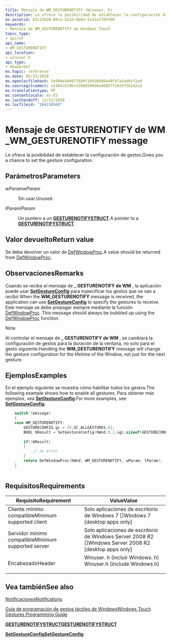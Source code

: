 ```yaml
---
title: Mensaje de WM_GESTURENOTIFY (Winuser. h)
description: Le ofrece la posibilidad de establecer la configuración de gestos.
ms.assetid: 83c23928-86ce-421d-bb84-5c41a770bf60
keywords:
- Mensaje de WM_GESTURENOTIFY de Windows Touch
topic_type:
- apiref
api_name:
- WM_GESTURENOTIFY
api_location:
- winuser.h
api_type:
- HeaderDef
ms.topic: reference
ms.date: 05/31/2018
ms.openlocfilehash: 5e900e4b607760df16938080a49f97a3ab0cf2ed
ms.sourcegitcommit: a1494c819bc5200050696e66057f1020f5b142cb
ms.translationtype: MT
ms.contentlocale: es-ES
ms.lasthandoff: 12/12/2020
ms.locfileid: "104150569"
---
```

# <a name="wm_gesturenotify-message"></a><span data-ttu-id="03f2b-104">Mensaje de GESTURENOTIFY de WM \_</span><span class="sxs-lookup"><span data-stu-id="03f2b-104">WM\_GESTURENOTIFY message</span></span>

<span data-ttu-id="03f2b-105">Le ofrece la posibilidad de establecer la configuración de gestos.</span><span class="sxs-lookup"><span data-stu-id="03f2b-105">Gives you a chance to set the gesture configuration.</span></span>

## <a name="parameters"></a><span data-ttu-id="03f2b-106">Parámetros</span><span class="sxs-lookup"><span data-stu-id="03f2b-106">Parameters</span></span>

<dl> <dt>

<span data-ttu-id="03f2b-107">*wParam*</span><span class="sxs-lookup"><span data-stu-id="03f2b-107">*wParam*</span></span> 
</dt> <dd>

<span data-ttu-id="03f2b-108">Sin usar.</span><span class="sxs-lookup"><span data-stu-id="03f2b-108">Unused.</span></span>

</dd> <dt>

<span data-ttu-id="03f2b-109">*lParam*</span><span class="sxs-lookup"><span data-stu-id="03f2b-109">*lParam*</span></span> 
</dt> <dd>

<span data-ttu-id="03f2b-110">Un puntero a un [**GESTURENOTIFYSTRUCT**](/windows/win32/api/winuser/ns-winuser-gesturenotifystruct).</span><span class="sxs-lookup"><span data-stu-id="03f2b-110">A pointer to a [**GESTURENOTIFYSTRUCT**](/windows/win32/api/winuser/ns-winuser-gesturenotifystruct).</span></span>

</dd> </dl>

## <a name="return-value"></a><span data-ttu-id="03f2b-111">Valor devuelto</span><span class="sxs-lookup"><span data-stu-id="03f2b-111">Return value</span></span>

<span data-ttu-id="03f2b-112">Se debe devolver un valor de [DefWindowProc](/windows/win32/api/winuser/nf-winuser-defwindowproca).</span><span class="sxs-lookup"><span data-stu-id="03f2b-112">A value should be returned from [DefWindowProc](/windows/win32/api/winuser/nf-winuser-defwindowproca).</span></span>

## <a name="remarks"></a><span data-ttu-id="03f2b-113">Observaciones</span><span class="sxs-lookup"><span data-stu-id="03f2b-113">Remarks</span></span>

<span data-ttu-id="03f2b-114">Cuando se recibe el mensaje de **\_ GESTURENOTIFY de WM** , la aplicación puede usar [**SetGestureConfig**](/windows/desktop/api/winuser/nf-winuser-setgestureconfig) para especificar los gestos que se van a recibir.</span><span class="sxs-lookup"><span data-stu-id="03f2b-114">When the **WM\_GESTURENOTIFY** message is received, the application can use [**SetGestureConfig**](/windows/desktop/api/winuser/nf-winuser-setgestureconfig) to specify the gestures to receive.</span></span> <span data-ttu-id="03f2b-115">Este mensaje se debe propagar siempre mediante la función [DefWindowProc](/windows/win32/api/winuser/nf-winuser-defwindowproca) .</span><span class="sxs-lookup"><span data-stu-id="03f2b-115">This message should always be bubbled up using the [DefWindowProc](/windows/win32/api/winuser/nf-winuser-defwindowproca) function.</span></span>

> [!Note]  
> <span data-ttu-id="03f2b-116">Al controlar el mensaje de **\_ GESTURENOTIFY de WM** , se cambiará la configuración de gestos para la duración de la ventana, no solo para el gesto siguiente.</span><span class="sxs-lookup"><span data-stu-id="03f2b-116">Handling the **WM\_GESTURENOTIFY** message will change the gesture configuration for the lifetime of the Window, not just for the next gesture.</span></span>

 

## <a name="examples"></a><span data-ttu-id="03f2b-117">Ejemplos</span><span class="sxs-lookup"><span data-stu-id="03f2b-117">Examples</span></span>

<span data-ttu-id="03f2b-118">En el ejemplo siguiente se muestra cómo habilitar todos los gestos.</span><span class="sxs-lookup"><span data-stu-id="03f2b-118">The following example shows how to enable all gestures.</span></span> <span data-ttu-id="03f2b-119">Para obtener más ejemplos, vea [**SetGestureConfig**](/windows/desktop/api/winuser/nf-winuser-setgestureconfig).</span><span class="sxs-lookup"><span data-stu-id="03f2b-119">For more examples, see [**SetGestureConfig**](/windows/desktop/api/winuser/nf-winuser-setgestureconfig).</span></span>


```C++
    switch (message)
    {
    case WM_GESTURENOTIFY:
        GESTURECONFIG gc = {0,GC_ALLGESTURES,0};
        BOOL bResult = SetGestureConfig(hWnd,0,1,&gc,sizeof(GESTURECONFIG));
            
        if(!bResult)
        {
            // an error
        }
        return DefWindowProc(hWnd, WM_GESTURENOTIFY, wParam, lParam);
    }
      
```



## <a name="requirements"></a><span data-ttu-id="03f2b-120">Requisitos</span><span class="sxs-lookup"><span data-stu-id="03f2b-120">Requirements</span></span>



| <span data-ttu-id="03f2b-121">Requisito</span><span class="sxs-lookup"><span data-stu-id="03f2b-121">Requirement</span></span> | <span data-ttu-id="03f2b-122">Value</span><span class="sxs-lookup"><span data-stu-id="03f2b-122">Value</span></span> |
|-------------------------------------|----------------------------------------------------------------------------------------------------------|
| <span data-ttu-id="03f2b-123">Cliente mínimo compatible</span><span class="sxs-lookup"><span data-stu-id="03f2b-123">Minimum supported client</span></span><br/> | <span data-ttu-id="03f2b-124">Solo aplicaciones de escritorio de Windows 7 \[\]</span><span class="sxs-lookup"><span data-stu-id="03f2b-124">Windows 7 \[desktop apps only\]</span></span><br/>                                                               |
| <span data-ttu-id="03f2b-125">Servidor mínimo compatible</span><span class="sxs-lookup"><span data-stu-id="03f2b-125">Minimum supported server</span></span><br/> | <span data-ttu-id="03f2b-126">Solo aplicaciones de escritorio de Windows Server 2008 R2 \[\]</span><span class="sxs-lookup"><span data-stu-id="03f2b-126">Windows Server 2008 R2 \[desktop apps only\]</span></span><br/>                                                  |
| <span data-ttu-id="03f2b-127">Encabezado</span><span class="sxs-lookup"><span data-stu-id="03f2b-127">Header</span></span><br/>                   | <dl> <span data-ttu-id="03f2b-128"><dt>Winuser. h (incluir Windows. h)</dt></span><span class="sxs-lookup"><span data-stu-id="03f2b-128"><dt>Winuser.h (include Windows.h)</dt></span></span> </dl> |



## <a name="see-also"></a><span data-ttu-id="03f2b-129">Vea también</span><span class="sxs-lookup"><span data-stu-id="03f2b-129">See also</span></span>

<dl> <dt>

[<span data-ttu-id="03f2b-130">Notificaciones</span><span class="sxs-lookup"><span data-stu-id="03f2b-130">Notifications</span></span>](notifications.md)
</dt> <dt>

[<span data-ttu-id="03f2b-131">Guía de programación de gestos táctiles de Windows</span><span class="sxs-lookup"><span data-stu-id="03f2b-131">Windows Touch Gestures Programming Guide</span></span>](guide-multi-touch-gestures.md)
</dt> <dt>

[<span data-ttu-id="03f2b-132">**GESTURENOTIFYSTRUCT**</span><span class="sxs-lookup"><span data-stu-id="03f2b-132">**GESTURENOTIFYSTRUCT**</span></span>](/windows/win32/api/winuser/ns-winuser-gesturenotifystruct)
</dt> <dt>

[<span data-ttu-id="03f2b-133">**SetGestureConfig**</span><span class="sxs-lookup"><span data-stu-id="03f2b-133">**SetGestureConfig**</span></span>](/windows/desktop/api/winuser/nf-winuser-setgestureconfig)
</dt> </dl>

 

